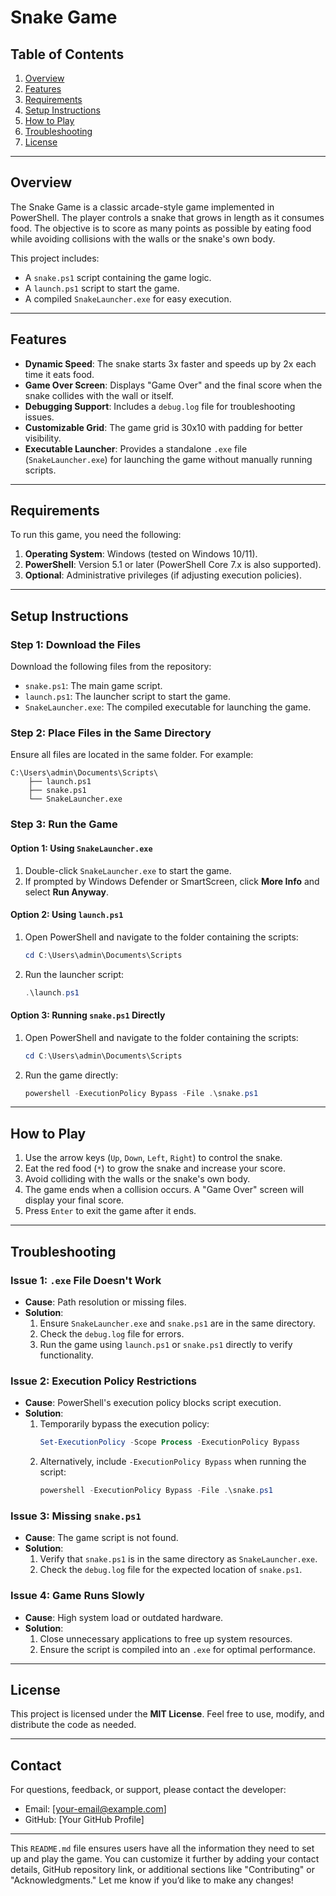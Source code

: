 # Snake Game

## Table of Contents
1. [Overview](#overview)
2. [Features](#features)
3. [Requirements](#requirements)
4. [Setup Instructions](#setup-instructions)
5. [How to Play](#how-to-play)
6. [Troubleshooting](#troubleshooting)
7. [License](#license)

---

## Overview <a name="overview"></a>
The Snake Game is a classic arcade-style game implemented in PowerShell. The player controls a snake that grows in length as it consumes food. The objective is to score as many points as possible by eating food while avoiding collisions with the walls or the snake's own body.

This project includes:
- A `snake.ps1` script containing the game logic.
- A `launch.ps1` script to start the game.
- A compiled `SnakeLauncher.exe` for easy execution.

---

## Features <a name="features"></a>
- **Dynamic Speed**: The snake starts 3x faster and speeds up by 2x each time it eats food.
- **Game Over Screen**: Displays "Game Over" and the final score when the snake collides with the wall or itself.
- **Debugging Support**: Includes a `debug.log` file for troubleshooting issues.
- **Customizable Grid**: The game grid is 30x10 with padding for better visibility.
- **Executable Launcher**: Provides a standalone `.exe` file (`SnakeLauncher.exe`) for launching the game without manually running scripts.

---

## Requirements <a name="requirements"></a>
To run this game, you need the following:
1. **Operating System**: Windows (tested on Windows 10/11).
2. **PowerShell**: Version 5.1 or later (PowerShell Core 7.x is also supported).
3. **Optional**: Administrative privileges (if adjusting execution policies).

---

## Setup Instructions <a name="setup-instructions"></a>
### Step 1: Download the Files
Download the following files from the repository:
- `snake.ps1`: The main game script.
- `launch.ps1`: The launcher script to start the game.
- `SnakeLauncher.exe`: The compiled executable for launching the game.

### Step 2: Place Files in the Same Directory
Ensure all files are located in the same folder. For example:
```
C:\Users\admin\Documents\Scripts\
    ├── launch.ps1
    ├── snake.ps1
    └── SnakeLauncher.exe
```

### Step 3: Run the Game
#### Option 1: Using `SnakeLauncher.exe`
1. Double-click `SnakeLauncher.exe` to start the game.
2. If prompted by Windows Defender or SmartScreen, click **More Info** and select **Run Anyway**.

#### Option 2: Using `launch.ps1`
1. Open PowerShell and navigate to the folder containing the scripts:
   ```powershell
   cd C:\Users\admin\Documents\Scripts
   ```
2. Run the launcher script:
   ```powershell
   .\launch.ps1
   ```

#### Option 3: Running `snake.ps1` Directly
1. Open PowerShell and navigate to the folder containing the scripts:
   ```powershell
   cd C:\Users\admin\Documents\Scripts
   ```
2. Run the game directly:
   ```powershell
   powershell -ExecutionPolicy Bypass -File .\snake.ps1
   ```

---

## How to Play <a name="how-to-play"></a>
1. Use the arrow keys (`Up`, `Down`, `Left`, `Right`) to control the snake.
2. Eat the red food (`*`) to grow the snake and increase your score.
3. Avoid colliding with the walls or the snake's own body.
4. The game ends when a collision occurs. A "Game Over" screen will display your final score.
5. Press `Enter` to exit the game after it ends.

---

## Troubleshooting <a name="troubleshooting"></a>
### Issue 1: `.exe` File Doesn't Work
- **Cause**: Path resolution or missing files.
- **Solution**:
  1. Ensure `SnakeLauncher.exe` and `snake.ps1` are in the same directory.
  2. Check the `debug.log` file for errors.
  3. Run the game using `launch.ps1` or `snake.ps1` directly to verify functionality.

### Issue 2: Execution Policy Restrictions
- **Cause**: PowerShell's execution policy blocks script execution.
- **Solution**:
  1. Temporarily bypass the execution policy:
     ```powershell
     Set-ExecutionPolicy -Scope Process -ExecutionPolicy Bypass
     ```
  2. Alternatively, include `-ExecutionPolicy Bypass` when running the script:
     ```powershell
     powershell -ExecutionPolicy Bypass -File .\snake.ps1
     ```

### Issue 3: Missing `snake.ps1`
- **Cause**: The game script is not found.
- **Solution**:
  1. Verify that `snake.ps1` is in the same directory as `SnakeLauncher.exe`.
  2. Check the `debug.log` file for the expected location of `snake.ps1`.

### Issue 4: Game Runs Slowly
- **Cause**: High system load or outdated hardware.
- **Solution**:
  1. Close unnecessary applications to free up system resources.
  2. Ensure the script is compiled into an `.exe` for optimal performance.

---

## License <a name="license"></a>
This project is licensed under the **MIT License**. Feel free to use, modify, and distribute the code as needed.

---

## Contact
For questions, feedback, or support, please contact the developer:
- Email: [your-email@example.com]
- GitHub: [Your GitHub Profile]

---

This `README.md` file ensures users have all the information they need to set up and play the game. You can customize it further by adding your contact details, GitHub repository link, or additional sections like "Contributing" or "Acknowledgments." Let me know if you’d like to make any changes!
